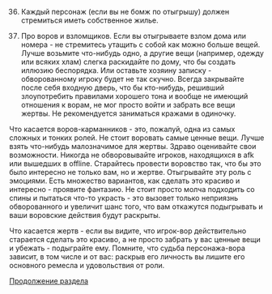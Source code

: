 36) Каждый персонаж (если вы не бомж по отыгрышу) должен стремиться иметь собственное жилье. 

37) Про воров и взломщиков.
Если вы отыгрываете взлом дома или номера - не стремитесь утащить с собой как можно больше вещей. Лучше возьмите что-нибудь одно, а другие вещи (например, одежду или всяких хлам) слегка раскидайте по дому, что бы создать иллюзию беспорядка. Или оставьте хозяину записку - обворованному игроку будет не так скучно. Всегда закрывайте после себя входную дверь, что бы кто-нибудь, решивший злоупотребить правилами хорошего тона и вообще не имеющий отношения к ворам, не мог просто войти и забрать все вещи жертвы. Не рекомендуется заниматься кражами в одиночку.

Что касается воров-карманников - это, пожалуй, одна из самых сложных и тонких ролей. Не стоит воровать самые ценные вещи. Лучше взять что-нибудь малозначимое для жертвы. Здраво оценивайте свои возможности. Никогда не обворовывайте игроков, находящихся в afk или вышедших в offline. Старайтесь провести воровство так, что бы это было интересно не только вам, но и жертве. Отыгрывайте эту роль с эмоциями. Есть множество вариантов, как сделать это красиво и интересно - проявите фантазию. Не стоит просто молча подходить со спины и пытаться что-то украсть - это вызовет только неприязнь обворованного и увеличит шанс того, что вам откажутся подыгрывать и ваши воровские действия будут раскрыты.

Что касается жертв - если вы видите, что игрок-вор действительно старается сделать это красиво, а не просто забрать у вас ценные вещи и убежать - подыграйте ему. Помните, что судьба персонажа-вора зависит, в том числе и от вас: раскрыв его личность вы лишите его основного ремесла и удовольствия от роли.

[Продолжение раздела](/info/rp/rp9)
